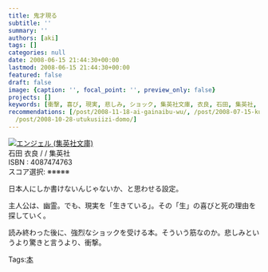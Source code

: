 ```yaml
---
title: 鬼才現る
subtitle: ''
summary: ''
authors: [aki]
tags: []
categories: null
date: 2008-06-15 21:44:30+00:00
lastmod: 2008-06-15 21:44:30+00:00
featured: false
draft: false
image: {caption: '', focal_point: '', preview_only: false}
projects: []
keywords: [衝撃, 喜び, 現実, 悲しみ, ショック, 集英社文庫, 衣良, 石田, 集英社, 主人公]
recommendations: [/post/2008-11-18-ai-gainaibu-wu/, /post/2008-07-15-kupidonoe-xi-hong-yu-oisiikohinoru-refang-meng-noatosaki/,
  /post/2008-10-28-utukusiizi-domo/]
---
```

![](https://ecx.images-amazon.com/images/I/519BgTth8PL._SL160_.jpg)[エンジェル (集英社文庫)](http://item.excite.co.jp/detail/ASIN_4087474763)  
石田 衣良 / / 集英社  
ISBN : 4087474763  
スコア選択: ※※※※※  
  
日本人にしか書けないんじゃないか、と思わせる設定。  
  
主人公は、幽霊。でも、現実を「生きている」。その「生」の喜びと死の理由を探していく。  
  
  
  
読み終わった後に、強烈なショックを受ける本。そういう筋なのか。悲しみというより驚きと言うより、衝撃。

Tags:[本](http://mrk0369.exblog.jp/tags/%E6%9C%AC/) 

